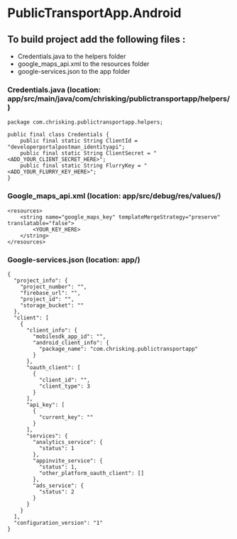 # PublicTransportApp.Android

## To build project add the following files :
* Credentials.java to the helpers folder
* google_maps_api.xml to the resources folder
* google-services.json to the app folder

### Credentials.java (location: app/src/main/java/com/chrisking/publictransportapp/helpers/)

```
package com.chrisking.publictransportapp.helpers;

public final class Credentials {
    public final static String ClientId = "developerportalpostman_identityapi";
    public final static String ClientSecret = "<ADD_YOUR_CLIENT_SECRET_HERE>";
    public final static String FlurryKey = "<ADD_YOUR_FLURRY_KEY_HERE>";
}
```

### Google_maps_api.xml (location: app/src/debug/res/values/)

```
<resources>
    <string name="google_maps_key" templateMergeStrategy="preserve" translatable="false">
        <YOUR_KEY_HERE>
    </string>
</resources>
```

### Google-services.json (location: app/)

```
{
  "project_info": {
    "project_number": "",
    "firebase_url": "",
    "project_id": "",
    "storage_bucket": ""
  },
  "client": [
    {
      "client_info": {
        "mobilesdk_app_id": "",
        "android_client_info": {
          "package_name": "com.chrisking.publictransportapp"
        }
      },
      "oauth_client": [
        {
          "client_id": "",
          "client_type": 3
        }
      ],
      "api_key": [
        {
          "current_key": ""
        }
      ],
      "services": {
        "analytics_service": {
          "status": 1
        },
        "appinvite_service": {
          "status": 1,
          "other_platform_oauth_client": []
        },
        "ads_service": {
          "status": 2
        }
      }
    }
  ],
  "configuration_version": "1"
}
```
